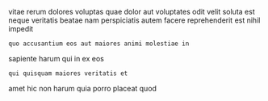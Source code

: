 <!--
title: Virtual well-modulated artificial intelligence
author: Meaghan
date: 2015-01-30-0152
link: 2015-01-30-0152-virtual-well-modulated-artificial-intelligence
tags: [unicorns,IOS,bears,service]
-->

vitae rerum  dolores
voluptas quae dolor aut  voluptates odit velit
soluta est neque veritatis beatae nam perspiciatis autem facere
reprehenderit  est nihil impedit
 	quo accusantium eos aut maiores animi molestiae in
sapiente harum qui
in ex eos    
 	qui quisquam maiores veritatis et
 amet hic
 non harum quia porro placeat  quod